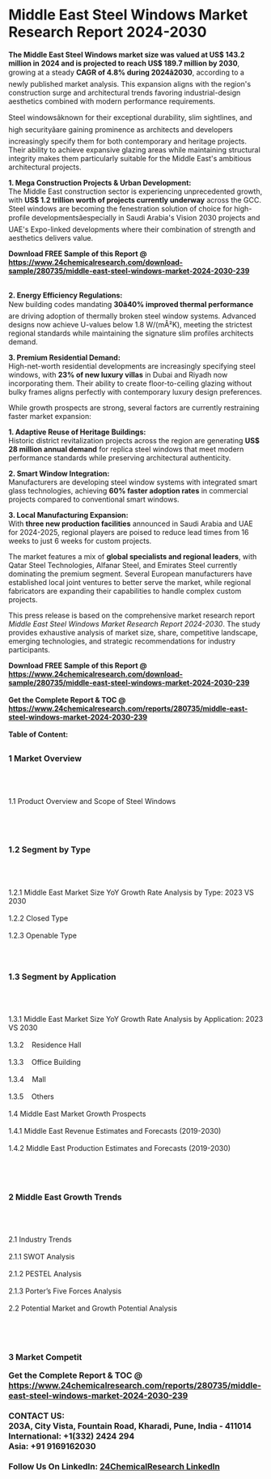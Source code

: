 <h1>Middle East Steel Windows Market Research Report 2024-2030</h1><p><strong>The Middle East Steel Windows market size was valued at US$ 143.2 million in 2024 and is projected to reach US$ 189.7 million by 2030</strong>, growing at a steady <strong>CAGR of 4.8% during 2024â2030</strong>, according to a newly published market analysis. This expansion aligns with the region's construction surge and architectural trends favoring industrial-design aesthetics combined with modern performance requirements.</p><p>Steel windowsâknown for their exceptional durability, slim sightlines, and high securityâare gaining prominence as architects and developers increasingly specify them for both contemporary and heritage projects. Their ability to achieve expansive glazing areas while maintaining structural integrity makes them particularly suitable for the Middle East's ambitious architectural projects.</p><p><strong>1. Mega Construction Projects &amp; Urban Development:</strong><br>
The Middle East construction sector is experiencing unprecedented growth, with <strong>US$ 1.2 trillion worth of projects currently underway</strong> across the GCC. Steel windows are becoming the fenestration solution of choice for high-profile developmentsâespecially in Saudi Arabia's Vision 2030 projects and UAE's Expo-linked developments where their combination of strength and aesthetics delivers value.</p><div><b>Download FREE Sample of this Report @ 
            <a href="https://www.24chemicalresearch.com/download-sample/280735/middle-east-steel-windows-market-2024-2030-239">
            https://www.24chemicalresearch.com/download-sample/280735/middle-east-steel-windows-market-2024-2030-239</a></b></div><br><p><strong>2. Energy Efficiency Regulations:</strong><br>
New building codes mandating <strong>30â40% improved thermal performance</strong> are driving adoption of thermally broken steel window systems. Advanced designs now achieve U-values below 1.8 W/(mÂ²K), meeting the strictest regional standards while maintaining the signature slim profiles architects demand.</p><p><strong>3. Premium Residential Demand:</strong><br>
High-net-worth residential developments are increasingly specifying steel windows, with <strong>23% of new luxury villas</strong> in Dubai and Riyadh now incorporating them. Their ability to create floor-to-ceiling glazing without bulky frames aligns perfectly with contemporary luxury design preferences.</p><p>While growth prospects are strong, several factors are currently restraining faster market expansion:</p><p><strong>1. Adaptive Reuse of Heritage Buildings:</strong><br>
Historic district revitalization projects across the region are generating <strong>US$ 28 million annual demand</strong> for replica steel windows that meet modern performance standards while preserving architectural authenticity.</p><p><strong>2. Smart Window Integration:</strong><br>
Manufacturers are developing steel window systems with integrated smart glass technologies, achieving <strong>60% faster adoption rates</strong> in commercial projects compared to conventional smart windows.</p><p><strong>3. Local Manufacturing Expansion:</strong><br>
With <strong>three new production facilities</strong> announced in Saudi Arabia and UAE for 2024-2025, regional players are poised to reduce lead times from 16 weeks to just 6 weeks for custom projects.</p><p>The market features a mix of <strong>global specialists and regional leaders</strong>, with Qatar Steel Technologies, Alfanar Steel, and Emirates Steel currently dominating the premium segment. Several European manufacturers have established local joint ventures to better serve the market, while regional fabricators are expanding their capabilities to handle complex custom projects.</p><p>This press release is based on the comprehensive market research report <em>Middle East Steel Windows Market Research Report 2024-2030</em>. The study provides exhaustive analysis of market size, share, competitive landscape, emerging technologies, and strategic recommendations for industry participants.</p><div><b>Download FREE Sample of this Report @ 
            <a href="https://www.24chemicalresearch.com/download-sample/280735/middle-east-steel-windows-market-2024-2030-239">
            https://www.24chemicalresearch.com/download-sample/280735/middle-east-steel-windows-market-2024-2030-239</a></b></div><br><div><b>Get the Complete Report & TOC @ 
            <a href="https://www.24chemicalresearch.com/reports/280735/middle-east-steel-windows-market-2024-2030-239">
            https://www.24chemicalresearch.com/reports/280735/middle-east-steel-windows-market-2024-2030-239</a></b></div><br>
            <b>Table of Content:</b><p><h2><span style="font-size:16px"><strong>1 Market Overview&nbsp;&nbsp; &nbsp;</strong></span></h2><br />
<br />
<p>1.1 Product Overview and Scope of Steel Windows&nbsp;</p><br />
<br />
<h2><strong><span style="font-size:16px">1.2 Segment by Type&nbsp;&nbsp; &nbsp;</span></strong></h2><br />
<br />
<p>1.2.1 Middle East Market Size YoY Growth Rate Analysis by Type: 2023 VS 2030&nbsp;&nbsp; &nbsp;<br /><br />
1.2.2 Closed Type&nbsp;&nbsp; &nbsp;<br /><br />
1.2.3 Openable Type<br /><br />
<br />
<h2><span style="font-size:16px"><strong>1.3 Segment by Application&nbsp;&nbsp;</strong></span></h2><br />
<br />
<p>1.3.1 Middle East Market Size YoY Growth Rate Analysis by Application: 2023 VS 2030&nbsp;&nbsp; &nbsp;<br /><br />
1.3.2&nbsp;&nbsp; &nbsp;Residence Hall<br /><br />
1.3.3&nbsp;&nbsp; &nbsp;Office Building<br /><br />
1.3.4&nbsp;&nbsp; &nbsp;Mall<br /><br />
1.3.5&nbsp;&nbsp; &nbsp;Others<br /><br />
1.4 Middle East Market Growth Prospects&nbsp;&nbsp; &nbsp;<br /><br />
1.4.1 Middle East Revenue Estimates and Forecasts (2019-2030)&nbsp;&nbsp; &nbsp;<br /><br />
1.4.2 Middle East Production Estimates and Forecasts (2019-2030)&nbsp;&nbsp;</p><br />
<br />
<h2><span style="font-size:16px"><strong>2 Middle East Growth Trends&nbsp;&nbsp; &nbsp;</strong></span></h2><br />
<br />
<p>2.1 Industry Trends&nbsp;&nbsp; &nbsp;<br /><br />
2.1.1 SWOT Analysis&nbsp;&nbsp; &nbsp;<br /><br />
2.1.2 PESTEL Analysis&nbsp;&nbsp; &nbsp;<br /><br />
2.1.3 Porter&rsquo;s Five Forces Analysis&nbsp;&nbsp; &nbsp;<br /><br />
2.2 Potential Market and Growth Potential Analysis&nbsp;&nbsp; &nbsp;</p><br />
<br />
<h2><span style="font-size:16px"><strong>3 Market Competit</p><div><b>Get the Complete Report & TOC @ 
            <a href="https://www.24chemicalresearch.com/reports/280735/middle-east-steel-windows-market-2024-2030-239">
            https://www.24chemicalresearch.com/reports/280735/middle-east-steel-windows-market-2024-2030-239</a></b></div><br><b>CONTACT US:</b><br>
            203A, City Vista, Fountain Road, Kharadi, Pune, India - 411014<br>
            International: +1(332) 2424 294<br>
            Asia: +91 9169162030 <br><br>
            Follow Us On LinkedIn: <a href="https://www.linkedin.com/company/24chemicalresearch/">24ChemicalResearch LinkedIn</a>